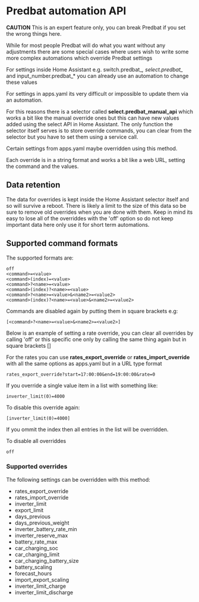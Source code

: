 # Predbat automation API

**CAUTION** This is an expert feature only, you can break Predbat if you set the wrong things here.

While for most people Predbat will do what you want without any adjustments there are some special cases where users wish to write some more complex
automations which override Predbat settings

For settings inside Home Assistant e.g. switch.predbat_*, select.predbat_* and input_number.predbat_* you can already use an automation to change these values

For settings in apps.yaml its very difficult or impossible to update them via an automation.

For this reasons there is a selector called **select.predbat_manual_api** which works a bit like the manual override ones but this can have new values added using the select API in Home Assistant.
The only function the selector itself serves is to store override commands, you can clear from the selector but you have to set them using a service call.

Certain settings from apps.yaml maybe overridden using this method.

Each override is in a string format and works a bit like a web URL, setting the command and the values.

## Data retention

The data for overrides is kept inside the Home Assistant selector itself and so will survive a reboot. There is likely a limit to the size of this data so be sure to remove
old overrides when you are done with them. Keep in mind its easy to lose all of the overriddes with the 'off' option so do not keep important data here only use it for short term
automations.

## Supported command formats

The supported formats are:

```text
off
<command>=<value>
<command>(index)=<value>
<command>?<name>=<value>
<command>(index)?<name>=<value>
<command>?<name>=<value>&<name2>=<value2>
<command>(index)?<name>=<value>&<name2>=<value2>
```

Commands are disabled again by putting them in square brackets e.g:

```text
[<command>?<name>=<value>&<name2>=<value2>]
````

Below is an example of setting a rate override, you can clear all overrides by calling 'off' or this specific one only by calling the same thing again but in square brackets []

For the rates you can use **rates_export_override** or **rates_import_override** with all the same options as apps.yaml but in a URL type format

```text
rates_export_override?start=17:00:00&end=19:00:00&rate=0
```

If you override a single value item in a list with something like:

```text
inverter_limit(0)=4000
```

To disable this override again:

```text
[inverter_limit(0)=4000]
```

If you ommit the index then all entries in the list will be overridden.

To disable all overriddes

```text
off
```

### Supported overrides

The following settings can be overridden with this method:

- rates_export_override
- rates_import_override
- inverter_limit
- export_limit
- days_previous
- days_previous_weight
- inverter_battery_rate_min
- inverter_reserve_max
- battery_rate_max
- car_charging_soc
- car_charging_limit
- car_charging_battery_size
- battery_scaling
- forecast_hours
- import_export_scaling
- inverter_limit_charge
- inverter_limit_discharge

